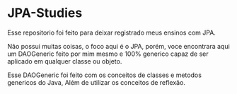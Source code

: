 # JPA-Studies
Esse repositorio foi feito para deixar registrado meus ensinos com JPA.

  Não possui muitas coisas, o foco aqui é o JPA, porém, voce encontrara aqui um DAOGeneric feito por mim mesmo e 100% generico capaz de ser aplicado em qualquer classe ou objeto.
  
  Esse DAOGeneric foi feito com os conceitos de classes e metodos genericos do Java, Além de utilizar os conceitos de reflexão.
